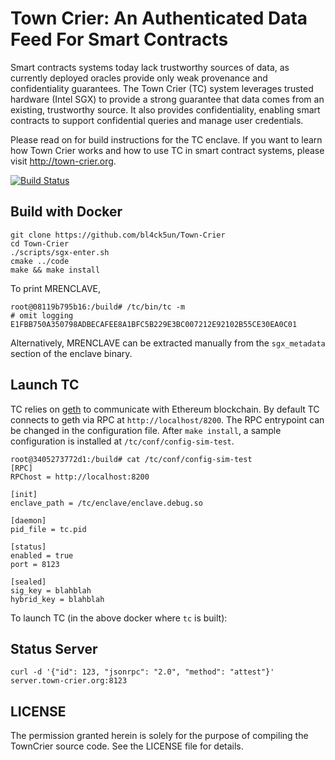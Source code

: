 # Town Crier: An Authenticated Data Feed For Smart Contracts

Smart contracts systems today lack trustworthy sources of data, as currently
deployed oracles provide only weak provenance and confidentiality guarantees.
The Town Crier (TC) system leverages trusted hardware (Intel SGX) to provide a
strong guarantee that data comes from an existing, trustworthy source. It also
provides confidentiality, enabling smart contracts to support confidential
queries and manage user credentials.

Please read on for build instructions for the TC enclave.
If you want to learn how Town Crier works and how to use TC in smart contract systems,
please visit http://town-crier.org.

[![Build Status](https://travis-ci.org/bl4ck5un/Town-Crier.svg?branch=master)](https://travis-ci.org/bl4ck5un/Town-Crier)

Build with Docker
-----------------------

    git clone https://github.com/bl4ck5un/Town-Crier
    cd Town-Crier
    ./scripts/sgx-enter.sh
    cmake ../code
    make && make install
    
To print MRENCLAVE, 

    root@08119b795b16:/build# /tc/bin/tc -m
    # omit logging
    E1FBB750A350798ADBECAFEE8A1BFC5B229E3BC007212E92102B55CE30EA0C01
    
Alternatively, MRENCLAVE can be extracted manually from the `sgx_metadata` section of the enclave binary.

Launch TC
---------

TC relies on [geth](https://github.com/ethereum/go-ethereum) to communicate with Ethereum blockchain.
By default TC connects to geth via RPC at `http://localhost/8200`. The RPC entrypoint can be changed in the configuration file. After `make install`, a sample configuration is installed at `/tc/conf/config-sim-test`.

    root@3405273772d1:/build# cat /tc/conf/config-sim-test 
    [RPC]
    RPChost = http://localhost:8200

    [init]
    enclave_path = /tc/enclave/enclave.debug.so

    [daemon]
    pid_file = tc.pid

    [status]
    enabled = true
    port = 8123

    [sealed]
    sig_key = blahblah
    hybrid_key = blahblah
    
To launch TC (in the above docker where `tc` is built):

    
    

Status Server
-------------

```
curl -d '{"id": 123, "jsonrpc": "2.0", "method": "attest"}' server.town-crier.org:8123
```

LICENSE
-------

The permission granted herein is solely for the purpose of compiling the TownCrier source code.
See the LICENSE file for details.

